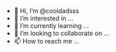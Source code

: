 - 👋 Hi, I’m @cooldadsss
- 👀 I’m interested in ...
- 🌱 I’m currently learning ...
- 💞️ I’m looking to collaborate on ...
- 📫 How to reach me ...

<!---
cooldadsss/cooldadsss is a ✨ special ✨ repository because its `README.md` (this file) appears on your GitHub profile.
You can click the Preview link to take a look at your changes.
--->
